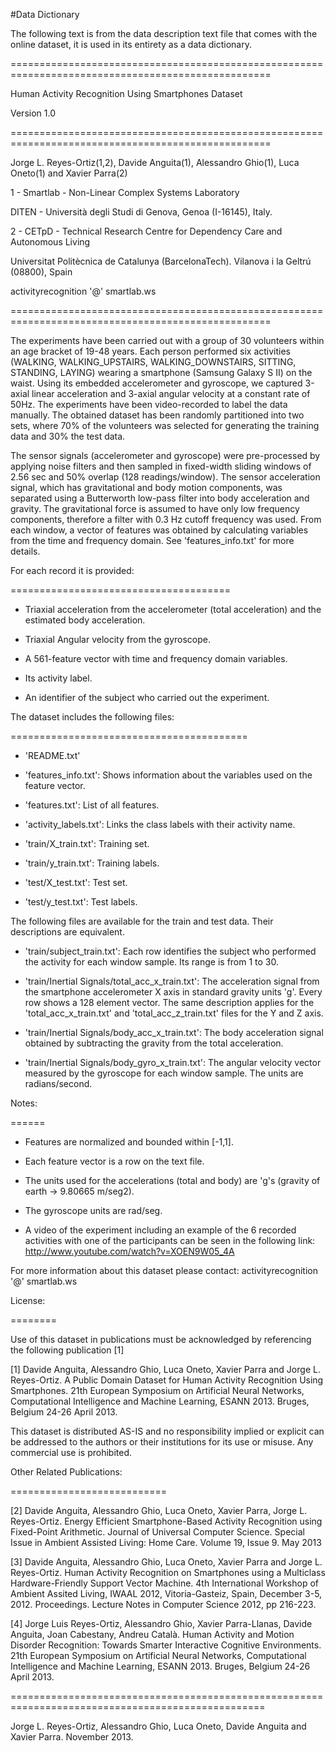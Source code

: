 #Data Dictionary

The following text is from the data description text file that comes with the online dataset, it is used in its entirety as a data dictionary.

===================================================================================================

Human Activity Recognition Using Smartphones Dataset

Version 1.0

===================================================================================================

Jorge L. Reyes-Ortiz(1,2), Davide Anguita(1), Alessandro Ghio(1), Luca Oneto(1) and Xavier Parra(2)

1 - Smartlab - Non-Linear Complex Systems Laboratory

DITEN - Università  degli Studi di Genova, Genoa (I-16145), Italy. 

2 - CETpD - Technical Research Centre for Dependency Care and Autonomous Living

Universitat Politècnica de Catalunya (BarcelonaTech). Vilanova i la Geltrú (08800), Spain

activityrecognition '@' smartlab.ws 

===================================================================================================



The experiments have been carried out with a group of 30 volunteers within an age bracket of 19-48 years. Each person performed six activities (WALKING, WALKING_UPSTAIRS, WALKING_DOWNSTAIRS, SITTING, STANDING, LAYING) wearing a smartphone (Samsung Galaxy S II) on the waist. Using its embedded accelerometer and gyroscope, we captured 3-axial linear acceleration and 3-axial angular velocity at a constant rate of 50Hz. The experiments have been video-recorded to label the data manually. The obtained dataset has been randomly partitioned into two sets, where 70% of the volunteers was selected for generating the training data and 30% the test data. 



The sensor signals (accelerometer and gyroscope) were pre-processed by applying noise filters and then sampled in fixed-width sliding windows of 2.56 sec and 50% overlap (128 readings/window). The sensor acceleration signal, which has gravitational and body motion components, was separated using a Butterworth low-pass filter into body acceleration and gravity. The gravitational force is assumed to have only low frequency components, therefore a filter with 0.3 Hz cutoff frequency was used. From each window, a vector of features was obtained by calculating variables from the time and frequency domain. See 'features_info.txt' for more details. 



For each record it is provided:

======================================



- Triaxial acceleration from the accelerometer (total acceleration) and the estimated body acceleration.

- Triaxial Angular velocity from the gyroscope. 

- A 561-feature vector with time and frequency domain variables. 

- Its activity label. 

- An identifier of the subject who carried out the experiment.



The dataset includes the following files:

=========================================



- 'README.txt'



- 'features_info.txt': Shows information about the variables used on the feature vector.



- 'features.txt': List of all features.



- 'activity_labels.txt': Links the class labels with their activity name.



- 'train/X_train.txt': Training set.



- 'train/y_train.txt': Training labels.



- 'test/X_test.txt': Test set.



- 'test/y_test.txt': Test labels.



The following files are available for the train and test data. Their descriptions are equivalent. 



- 'train/subject_train.txt': Each row identifies the subject who performed the activity for each window sample. Its range is from 1 to 30. 



- 'train/Inertial Signals/total_acc_x_train.txt': The acceleration signal from the smartphone accelerometer X axis in standard gravity units 'g'. Every row shows a 128 element vector. The same description applies for the 'total_acc_x_train.txt' and 'total_acc_z_train.txt' files for the Y and Z axis. 



- 'train/Inertial Signals/body_acc_x_train.txt': The body acceleration signal obtained by subtracting the gravity from the total acceleration. 



- 'train/Inertial Signals/body_gyro_x_train.txt': The angular velocity vector measured by the gyroscope for each window sample. The units are radians/second. 



Notes: 

======

- Features are normalized and bounded within [-1,1].

- Each feature vector is a row on the text file.

- The units used for the accelerations (total and body) are 'g's (gravity of earth -> 9.80665 m/seg2).

- The gyroscope units are rad/seg.

- A video of the experiment including an example of the 6 recorded activities with one of the participants can be seen in the following link: http://www.youtube.com/watch?v=XOEN9W05_4A



For more information about this dataset please contact: activityrecognition '@' smartlab.ws



License:

========

Use of this dataset in publications must be acknowledged by referencing the following publication [1] 



[1] Davide Anguita, Alessandro Ghio, Luca Oneto, Xavier Parra and Jorge L. Reyes-Ortiz. A Public Domain Dataset for Human Activity Recognition Using Smartphones. 21th European Symposium on Artificial Neural Networks, Computational Intelligence and Machine Learning, ESANN 2013. Bruges, Belgium 24-26 April 2013. 



This dataset is distributed AS-IS and no responsibility implied or explicit can be addressed to the authors or their institutions for its use or misuse. Any commercial use is prohibited.



Other Related Publications:

===========================

[2] Davide Anguita, Alessandro Ghio, Luca Oneto, Xavier Parra, Jorge L. Reyes-Ortiz.  Energy Efficient Smartphone-Based Activity Recognition using Fixed-Point Arithmetic. Journal of Universal Computer Science. Special Issue in Ambient Assisted Living: Home Care.   Volume 19, Issue 9. May 2013



[3] Davide Anguita, Alessandro Ghio, Luca Oneto, Xavier Parra and Jorge L. Reyes-Ortiz. Human Activity Recognition on Smartphones using a Multiclass Hardware-Friendly Support Vector Machine. 4th International Workshop of Ambient Assited Living, IWAAL 2012, Vitoria-Gasteiz, Spain, December 3-5, 2012. Proceedings. Lecture Notes in Computer Science 2012, pp 216-223. 



[4] Jorge Luis Reyes-Ortiz, Alessandro Ghio, Xavier Parra-Llanas, Davide Anguita, Joan Cabestany, Andreu Català. Human Activity and Motion Disorder Recognition: Towards Smarter Interactive Cognitive Environments. 21th European Symposium on Artificial Neural Networks, Computational Intelligence and Machine Learning, ESANN 2013. Bruges, Belgium 24-26 April 2013.  



==================================================================================================

Jorge L. Reyes-Ortiz, Alessandro Ghio, Luca Oneto, Davide Anguita and Xavier Parra. November 2013.

